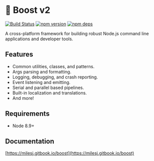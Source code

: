 # 🚀 Boost v2

[![Build Status](https://github.com/milesj/boost/workflows/Build/badge.svg)](https://github.com/milesj/boost/actions?query=branch%3Amaster)
[![npm version](https://badge.fury.io/js/%40boost%2Fcore.svg)](https://www.npmjs.com/package/@boost/core)
[![npm deps](https://david-dm.org/milesj/boost.svg?path=packages/core)](https://www.npmjs.com/package/@boost/core)

A cross-platform framework for building robust Node.js command line applications and developer
tools.

## Features

- Common utilities, classes, and patterns.
- Args parsing and formatting.
- Logging, debugging, and crash reporting.
- Event listening and emitting.
- Serial and parallel based pipelines.
- Built-in localization and translations.
- And more!

## Requirements

- Node 8.9+

## Documentation

[https://milesj.gitbook.io/boost](https://milesj.gitbook.io/boost)
